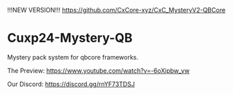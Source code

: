 !!!NEW VERSION!!!
https://github.com/CxCore-xyz/CxC_MysteryV2-QBCore

# Cuxp24-Mystery-QB
Mystery pack system for qbcore frameworks.

The Preview:
https://www.youtube.com/watch?v=-6oXipbw_yw

Our Discord:
https://discord.gg/rnYF73TDSJ
